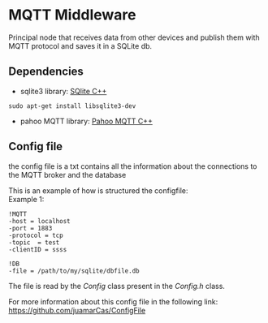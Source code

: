 # MQTT Middleware
Principal node that receives data from other devices and publish them with MQTT protocol and saves it in a SQLite db.

## Dependencies
* sqlite3 library: [SQlite C++](https://www.sqlite.org/download.html)
```
sudo apt-get install libsqlite3-dev
```
* pahoo MQTT library: [Pahoo MQTT C++](https://github.com/eclipse/paho.mqtt.cpp)

## Config file
the config file is a txt contains all the information about the connections to the MQTT broker and the database</br>

This is an example of how is structured the configfile:
</br>
Example 1: </br>
```
!MQTT
-host = localhost
-port = 1883
-protocol = tcp
-topic  = test
-clientID = ssss

!DB
-file = /path/to/my/sqlite/dbfile.db
```
The file is read by the _Config_ class present in the _Config.h_ class.</br>

For more information about this config file in the following link: https://github.com/juamarCas/ConfigFile
